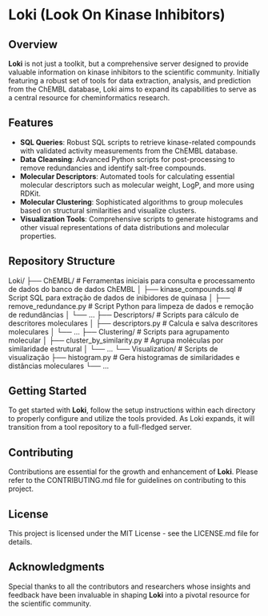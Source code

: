 # Loki (Look On Kinase Inhibitors)

## Overview
**Loki** is not just a toolkit, but a comprehensive server designed to provide valuable information on kinase inhibitors to the scientific community. Initially featuring a robust set of tools for data extraction, analysis, and prediction from the ChEMBL database, Loki aims to expand its capabilities to serve as a central resource for cheminformatics research.

## Features
- **SQL Queries**: Robust SQL scripts to retrieve kinase-related compounds with validated activity measurements from the ChEMBL database.
- **Data Cleansing**: Advanced Python scripts for post-processing to remove redundancies and identify salt-free compounds.
- **Molecular Descriptors**: Automated tools for calculating essential molecular descriptors such as molecular weight, LogP, and more using RDKit.
- **Molecular Clustering**: Sophisticated algorithms to group molecules based on structural similarities and visualize clusters.
- **Visualization Tools**: Comprehensive scripts to generate histograms and other visual representations of data distributions and molecular properties.

## Repository Structure

Loki/
├── ChEMBL/                   # Ferramentas iniciais para consulta e processamento de dados do banco de dados ChEMBL
│   ├── kinase_compounds.sql # Script SQL para extração de dados de inibidores de quinasa
│   ├── remove_redundance.py # Script Python para limpeza de dados e remoção de redundâncias
│   └── ...
├── Descriptors/              # Scripts para cálculo de descritores moleculares
│   ├── descriptors.py        # Calcula e salva descritores moleculares
│   └── ...
├── Clustering/               # Scripts para agrupamento molecular
│   ├── cluster_by_similarity.py # Agrupa moléculas por similaridade estrutural
│   └── ...
└── Visualization/            # Scripts de visualização
    ├── histogram.py          # Gera histogramas de similaridades e distâncias moleculares
    └── ...



## Getting Started
To get started with **Loki**, follow the setup instructions within each directory to properly configure and utilize the tools provided. As Loki expands, it will transition from a tool repository to a full-fledged server.

## Contributing
Contributions are essential for the growth and enhancement of **Loki**. Please refer to the CONTRIBUTING.md file for guidelines on contributing to this project.

## License
This project is licensed under the MIT License - see the LICENSE.md file for details.

## Acknowledgments
Special thanks to all the contributors and researchers whose insights and feedback have been invaluable in shaping **Loki** into a pivotal resource for the scientific community.

